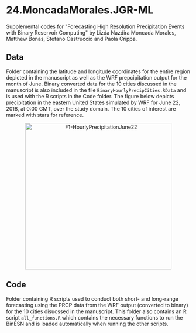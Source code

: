 # 24.MoncadaMorales.JGR-ML
Supplemental codes for "Forecasting High Resolution Precipitation Events with Binary Reservoir Computing" by Lizda Nazdira Moncada Morales, Matthew Bonas, Stefano Castruccio and Paola Crippa.

## Data
Folder containing the latitude and longitude coordinates for the entire region depicted in the manuscript as well as the WRF prepcipitation output for the month of June. Binary converted data for the 10 cities discussed in the manuscript is also included in the file `BinaryHourlyPrecipCities.RData` and is used with the R scripts in the Code folder. The figure below depicts precipitation in the eastern United States simulated by WRF for June 22, 2018, at 0:00 GMT, over the study domain. The 10 cities of interest are marked with stars for reference.

<p align = "center">
  <img src="https://github.com/Env-an-Stat-group/24.MoncadaMorales.JGR-ML/assets/57681632/dad98ffb-80af-41ce-81e3-2d5d7d4fb4a5" alt="F1-HourlyPrecipitationJune22" width="400"/>
  <br>
</p>

## Code
Folder containing R scripts used to conduct both short- and long-range forecasting using the PRCP data from the WRF output (converted to binary) for the 10 cities disucssed in the manuscript. This folder also contains an R script `all_functions.R` which contains the necessary functions to run the BinESN and is loaded automatically when running the other scripts.
